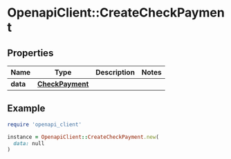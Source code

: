 # OpenapiClient::CreateCheckPayment

## Properties

| Name | Type | Description | Notes |
| ---- | ---- | ----------- | ----- |
| **data** | [**CheckPayment**](CheckPayment.md) |  |  |

## Example

```ruby
require 'openapi_client'

instance = OpenapiClient::CreateCheckPayment.new(
  data: null
)
```


